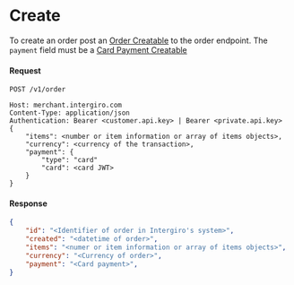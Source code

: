 # Create

To create an order post an [Order Creatable](./reference.html#order) to the order endpoint. The `payment` field must be a [Card Payment Creatable](./reference.html#card-payment)

#### Request
``` {1}
POST /v1/order

Host: merchant.intergiro.com
Content-Type: application/json
Authentication: Bearer <customer.api.key> | Bearer <private.api.key>
{
	"items": <number or item information or array of items objects>,
	"currency": <currency of the transaction>,
	"payment": {
		"type": "card"
        "card": <card JWT>
	}
}
```

#### Response
```json
{
    "id": "<Identifier of order in Intergiro's system>",
    "created": "<datetime of order>",
    "items": "<numer or item information or array of items objects>",
    "currency": "<Currency of order>",
    "payment": "<Card payment>",
}
```
